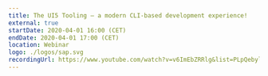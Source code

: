 ```yaml
---
title: The UI5 Tooling — a modern CLI-based development experience!
external: true
startDate: 2020-04-01 16:00 (CET)
endDate: 2020-04-01 17:00 (CET)
location: Webinar
logo: ./logos/sap.svg
recordingUrl: https://www.youtube.com/watch?v=v6ImEbZRRlg&list=PLpQebylHrdh5XQts8bKoMUKexpun_YPvU&index=2
---
```

